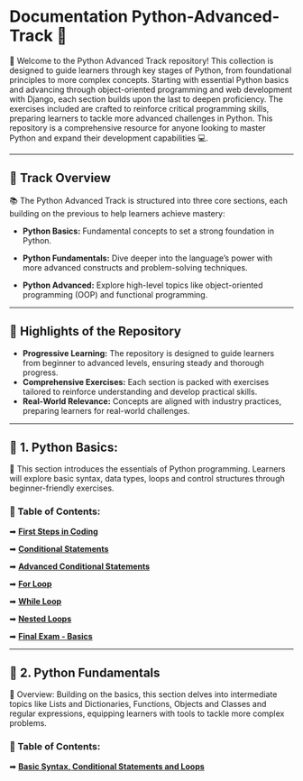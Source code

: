 # Documentation Python-Advanced-Track 🐍

🌟 Welcome to the Python Advanced Track repository! This collection is designed to guide learners through key stages of Python, from foundational principles to more complex concepts. Starting with essential Python basics and advancing through object-oriented programming and web development with Django, each section builds upon the last to deepen proficiency. The exercises included are crafted to reinforce critical programming skills, preparing learners to tackle more advanced challenges in Python. This repository is a comprehensive resource for anyone looking to master Python and expand their development capabilities 💻.

---

## 🎯 Track Overview

📚 The Python Advanced Track is structured into three core sections, each building on the previous to help learners achieve mastery:

- **Python Basics:** Fundamental concepts to set a strong foundation in Python.

- **Python Fundamentals:** Dive deeper into the language’s power with more advanced constructs and problem-solving techniques.

- **Python Advanced:** Explore high-level topics like object-oriented programming (OOP) and functional programming.

---

## 🔑 Highlights of the Repository
- **Progressive Learning:** The repository is designed to guide learners from beginner to advanced levels, ensuring steady and thorough progress.
- **Comprehensive Exercises:** Each section is packed with exercises tailored to reinforce understanding and develop practical skills.
- **Real-World Relevance:** Concepts are aligned with industry practices, preparing learners for real-world challenges.

---

## 📗 1. Python Basics:

🌱 This section introduces the essentials of Python programming. Learners will explore basic syntax, data types, loops and control structures through beginner-friendly exercises.

### 📌 Table of Contents:
➡ [**First Steps in Coding**](https://github.com/MartinVrb/Python-Advanced-Track/tree/main/01_python_basics/01_first_steps_in_coding_py)

➡ [**Conditional Statements**](https://github.com/MartinVrb/Python-Advanced-Track/tree/main/01_python_basics/02_conditional_statements_py)

➡ [**Advanced Conditional Statements**](https://github.com/MartinVrb/Python-Advanced-Track/tree/main/01_python_basics/03_conditional_statements_advanced_py)

➡ [**For Loop**](https://github.com/MartinVrb/Python-Advanced-Track/tree/main/01_python_basics/04_for_loop_py)

➡ [**While Loop**](https://github.com/MartinVrb/Python-Advanced-Track/tree/main/01_python_basics/05_while_loop_py)

➡ [**Nested Loops**](https://github.com/MartinVrb/Python-Advanced-Track/tree/main/01_python_basics/06_nested_loops_py)

➡ [**Final Exam - Basics**](https://github.com/MartinVrb/Python-Advanced-Track/tree/main/01_python_basics/07_final_exam_py_basics)

---

## 📘 2. Python Fundamentals

🚀 Overview: Building on the basics, this section delves into intermediate topics like Lists and Dictionaries, Functions, Objects and Classes and regular expressions, equipping learners with tools to tackle more complex problems.

### 📌 Table of Contents:
➡ [**Basic Syntax, Conditional Statements and Loops**]()

